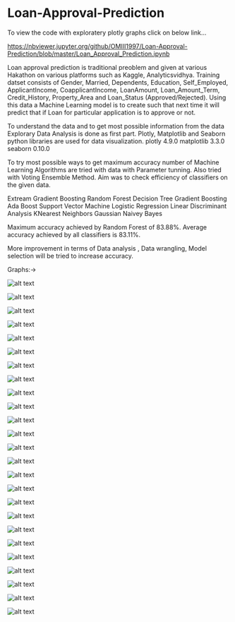 # Loan-Approval-Prediction
To view the code with exploratery plotly graphs click on below link...

https://nbviewer.jupyter.org/github/OMIII1997/Loan-Approval-Prediction/blob/master/Loan_Approval_Prediction.ipynb

Loan approval prediction is traditional preoblem and given at various Hakathon on various platforms such as Kaggle, Analyticsvidhya. 
Training datset consists of Gender, Married,	Dependents,	Education,	Self_Employed,	ApplicantIncome,	CoapplicantIncome,	LoanAmount,	Loan_Amount_Term,	Credit_History,	Property_Area and Loan_Status (Approved/Rejected). Using this data a Machine Learning model is to create such that next time it will predict that if Loan for particular application is to approve or not. 

To understand the data and to get most possible information from the data Explorary Data Analysis is done as first part. 
Plotly, Matplotlib and Seaborn python libraries are used for data visualization. 
plotly 4.9.0
matplotlib 3.3.0
seaborn 0.10.0

To try most possible ways to get maximum accuracy number of Machine Learning Algorithms are tried with data with Parameter tunning.
Also tried with Voting Ensemble Method. Aim was to check efficiency of classifiers on the given data.

Extream Gradient Boosting
Random Forest
Decision Tree
Gradient Boosting
Ada Boost
Support Vector Machine
Logistic Regression
Linear Discriminant Analysis
KNearest Neighbors
Gaussian Naivey Bayes

Maximum accuracy achieved by Random Forest of 83.88%.
Average accuracy achieved by all classifiers is 83.11%.

More improvement in terms of Data analysis , Data wrangling, Model selection will be tried to increase accuracy.

Graphs:->

![alt text](https://github.com/OMIII1997/Loan-Approval-Prediction/blob/master/Graphs/Screenshot%20(114).png)

![alt text](https://github.com/OMIII1997/Loan-Approval-Prediction/blob/master/Graphs/Screenshot%20(115).png)

![alt text](https://github.com/OMIII1997/Loan-Approval-Prediction/blob/master/Graphs/Screenshot%20(116).png)

![alt text](https://github.com/OMIII1997/Loan-Approval-Prediction/blob/master/Graphs/Screenshot%20(117).png)

![alt text](https://github.com/OMIII1997/Loan-Approval-Prediction/blob/master/Graphs/Screenshot%20(118).png)

![alt text](https://github.com/OMIII1997/Loan-Approval-Prediction/blob/master/Graphs/Screenshot%20(119).png)

![alt text](https://github.com/OMIII1997/Loan-Approval-Prediction/blob/master/Graphs/Screenshot%20(120).png)

![alt text](https://github.com/OMIII1997/Loan-Approval-Prediction/blob/master/Graphs/Screenshot%20(121).png)

![alt text](https://github.com/OMIII1997/Loan-Approval-Prediction/blob/master/Graphs/Screenshot%20(122).png)

![alt text](https://github.com/OMIII1997/Loan-Approval-Prediction/blob/master/Graphs/Screenshot%20(123).png)

![alt text](https://github.com/OMIII1997/Loan-Approval-Prediction/blob/master/Graphs/Screenshot%20(124).png)

![alt text](https://github.com/OMIII1997/Loan-Approval-Prediction/blob/master/Graphs/Screenshot%20(125).png)

![alt text](https://github.com/OMIII1997/Loan-Approval-Prediction/blob/master/Graphs/Screenshot%20(126).png)

![alt text](https://github.com/OMIII1997/Loan-Approval-Prediction/blob/master/Graphs/Screenshot%20(127).png)

![alt text](https://github.com/OMIII1997/Loan-Approval-Prediction/blob/master/Graphs/Screenshot%20(128).png)

![alt text](https://github.com/OMIII1997/Loan-Approval-Prediction/blob/master/Graphs/Screenshot%20(129).png)

![alt text](https://github.com/OMIII1997/Loan-Approval-Prediction/blob/master/Graphs/Screenshot%20(130).png)

![alt text](https://github.com/OMIII1997/Loan-Approval-Prediction/blob/master/Graphs/Screenshot%20(131).png)

![alt text](https://github.com/OMIII1997/Loan-Approval-Prediction/blob/master/Graphs/Screenshot%20(132).png)

![alt text](https://github.com/OMIII1997/Loan-Approval-Prediction/blob/master/Graphs/Screenshot%20(133).png)

![alt text](https://github.com/OMIII1997/Loan-Approval-Prediction/blob/master/Graphs/Screenshot%20(134).png)

![alt text](https://github.com/OMIII1997/Loan-Approval-Prediction/blob/master/Graphs/Screenshot%20(135).png)

![alt text](https://github.com/OMIII1997/Loan-Approval-Prediction/blob/master/Graphs/Screenshot%20(136).png)

![alt text](https://github.com/OMIII1997/Loan-Approval-Prediction/blob/master/Graphs/Screenshot%20(137).png)

![alt text](https://github.com/OMIII1997/Loan-Approval-Prediction/blob/master/Graphs/Screenshot%20(138).png)
